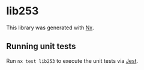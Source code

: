 # lib253

This library was generated with [Nx](https://nx.dev).

## Running unit tests

Run `nx test lib253` to execute the unit tests via [Jest](https://jestjs.io).
